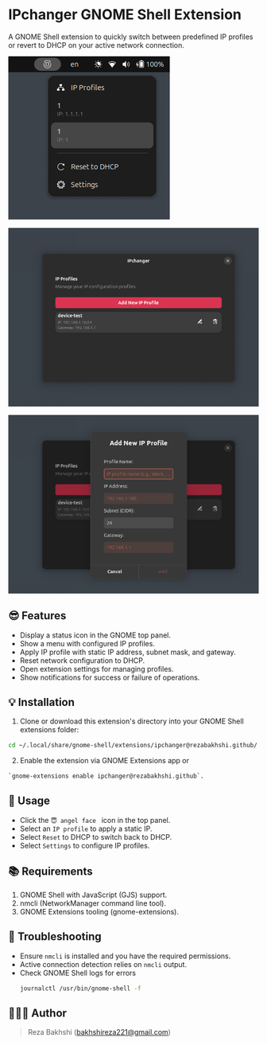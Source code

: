 # IPchanger GNOME Shell Extension

A GNOME Shell extension to quickly switch between predefined IP profiles or revert to DHCP on your active network connection.

![1](images/IPchanger1.png)

![2](images/IPchanger2.png)

![3](images/IPchanger3.png)

## 😎 Features

- Display a status icon in the GNOME top panel.
- Show a menu with configured IP profiles.
- Apply IP profile with static IP address, subnet mask, and gateway.
- Reset network configuration to DHCP.
- Open extension settings for managing profiles.
- Show notifications for success or failure of operations.

## 💡 Installation

1. Clone or download this extension's directory into your GNOME Shell extensions folder:

```bash
cd ~/.local/share/gnome-shell/extensions/ipchanger@rezabakhshi.github/
```

2. Enable the extension via GNOME Extensions app or

```bash
`gnome-extensions enable ipchanger@rezabakhshi.github`.
```

## 🔨 Usage

- Click the `😇 angel face ` icon in the top panel.
- Select an `IP profile` to apply a static IP.
- Select `Reset` to DHCP to switch back to DHCP.
- Select `Settings` to configure IP profiles.

## 📚 Requirements

1.  GNOME Shell with JavaScript (GJS) support.
2.  nmcli (NetworkManager command line tool).
3.  GNOME Extensions tooling (gnome-extensions).

## 🐛 Troubleshooting

- Ensure `nmcli` is installed and you have the required permissions.
- Active connection detection relies on `nmcli` output.
- Check GNOME Shell logs for errors
  ```bash
  journalctl /usr/bin/gnome-shell -f
  ```

## 🧑🏻‍💻 Author

> Reza Bakhshi (bakhshireza221@gmail.com)
